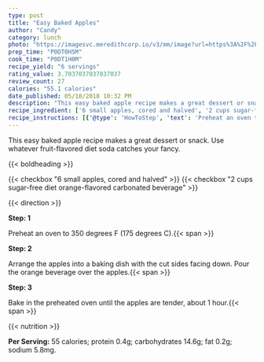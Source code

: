 ```yaml
---
type: post
title: "Easy Baked Apples"
author: "Candy"
category: lunch
photo: "https://imagesvc.meredithcorp.io/v3/mm/image?url=https%3A%2F%2Fimages.media-allrecipes.com%2Fuserphotos%2F810854.jpg"
prep_time: "P0DT0H5M"
cook_time: "P0DT1H0M"
recipe_yield: "6 servings"
rating_value: 3.7037037037037037
review_count: 27
calories: "55.1 calories"
date_published: 05/18/2018 10:32 PM
description: "This easy baked apple recipe makes a great dessert or snack. Use whatever fruit-flavored diet soda catches your fancy."
recipe_ingredient: ['6 small apples, cored and halved', '2 cups sugar-free diet orange-flavored carbonated beverage']
recipe_instructions: [{'@type': 'HowToStep', 'text': 'Preheat an oven to 350 degrees F (175 degrees C).\n'}, {'@type': 'HowToStep', 'text': 'Arrange the apples into a baking dish with the cut sides facing down. Pour the orange beverage over the apples.\n'}, {'@type': 'HowToStep', 'text': 'Bake in the preheated oven until the apples are tender, about 1 hour.\n'}]
---
```


This easy baked apple recipe makes a great dessert or snack. Use whatever fruit-flavored diet soda catches your fancy. 

{{< boldheading >}}

{{< checkbox "6 small apples, cored and halved" >}}
{{< checkbox "2 cups sugar-free diet orange-flavored carbonated beverage" >}}


{{< direction >}}

**Step: 1**

Preheat an oven to 350 degrees F (175 degrees C).{{< span >}}

**Step: 2**

Arrange the apples into a baking dish with the cut sides facing down. Pour the orange beverage over the apples.{{< span >}}

**Step: 3**

Bake in the preheated oven until the apples are tender, about 1 hour.{{< span >}}

{{< nutrition >}}

**Per Serving:** 55 calories; protein 0.4g; carbohydrates 14.6g; fat 0.2g; sodium 5.8mg.